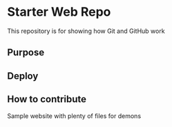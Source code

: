 # Starter Web Repo

This repository is for showing how Git and GitHub work

## Purpose

## Deploy

## How to contribute

Sample website with plenty of files for demons